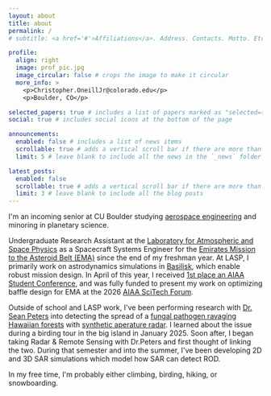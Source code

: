 ```yaml
---
layout: about
title: about
permalink: /
# subtitle: <a href='#'>Affiliations</a>. Address. Contacts. Motto. Etc.

profile:
  align: right
  image: prof_pic.jpg
  image_circular: false # crops the image to make it circular
  more_info: >
    <p>Christopher.OneillJr@colorado.edu</p>
    <p>Boulder, CO</p>

selected_papers: true # includes a list of papers marked as "selected={true}"
social: true # includes social icons at the bottom of the page

announcements:
  enabled: false # includes a list of news items
  scrollable: true # adds a vertical scroll bar if there are more than 3 news items
  limit: 5 # leave blank to include all the news in the `_news` folder

latest_posts:
  enabled: false
  scrollable: true # adds a vertical scroll bar if there are more than 3 new posts items
  limit: 3 # leave blank to include all the blog posts
---
```


I'm an incoming senior at CU Boulder studying [aerospace engineering](https://www.colorado.edu/aerospace/) and minoring in planetary science. 

Undergraduate Research Assistant at the [Laboratory for Atmospheric and Space Physics](https://lasp.colorado.edu/) as a Spacecraft Systems Engineer for the [Emirates Mission to the Asteroid Belt (EMA)](https://space.gov.ae/en/initiatives-and-projects/uae-mission-to-asteroid-belt-ema) since the end of my freshman year. At LASP, I primarily work on astrodynamics simulations in [Basilisk](https://lasp.github.io/basilisk/), which enable robust mission design. In April of this year, I received [1st place an AIAA Student Conference](https://aiaa.org/2025/05/15/aiaa-announces-2025-regional-student-conference-winners/#:~:text=%E2%80%93%20The%20American%20Institute%20of%20Aeronautics%20and%20Astronautics,and%20team%20categories%20%28listed%20below%29%20receive%20cash%20prizes.), and was fully funded to present my work on optimizing baffle design for EMA at the 2026 [AIAA SciTech Forum](https://aiaa.org/scitech/).

Outside of school and LASP work, I've been performing research with [Dr. Sean Peters](https://www.colorado.edu/aerospace/sean-peters) into detecting the spread of a [fungal pathogen ravaging Hawaiian forests](https://www.nps.gov/havo/learn/nature/rapid-ohia-death.htm#:~:text=Rapid%20%CA%BB%C5%8Chi%CA%BBa%20Death%20%28ROD%29%20is%20newly%20identified%20fungal,of%20water%2C%20and%20may%20kill%20%CA%BB%C5%8Dhi%CA%BBa%20very%20quickly.) with [synthetic aperature radar](https://www.bing.com/search?q=synthetic+aperature+radar&qs=n&form=QBRE&sp=-1&lq=0&pq=synthetic+aperature+rada&sc=12-24&sk=&cvid=9C2792A20A934FDCA0024A3F720D272B). I learned about the issue during a birding tour in the big island in January 2025. Soon after, I began taking Radar & Remote Sensing with Dr.Peters and first thought of linking the two. During that semester and into the summer, I've been developing 2D and 3D SAR simulations which model how SAR can detect ROD.

In my free time, I'm probably either climbing, birding, hiking, or snowboarding.

